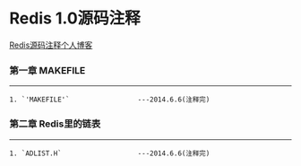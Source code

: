 Redis 1.0源码注释
======================

<a href="http://www.yanyulin.info/tag/redisyuan-ma-pou-xi.html" target="_blank">
Redis源码注释个人博客
</a>

### 第一章  MAKEFILE  ###

---

	1. `'MAKEFILE'` 				---2014.6.6(注释完)

### 第二章  Redis里的链表 ###
---

	1. `ADLIST.H`  					---2014.6.6(注释完)
